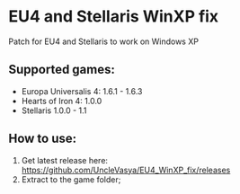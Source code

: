 # EU4 and Stellaris WinXP fix
Patch for EU4 and Stellaris to work on Windows XP

## Supported games:
- Europa Universalis 4: 1.6.1 - 1.6.3
- Hearts of Iron 4: 1.0.0
- Stellaris 1.0.0 - 1.1

## How to use:
1. Get latest release here: https://github.com/UncleVasya/EU4_WinXP_fix/releases
2. Extract to the game folder;

